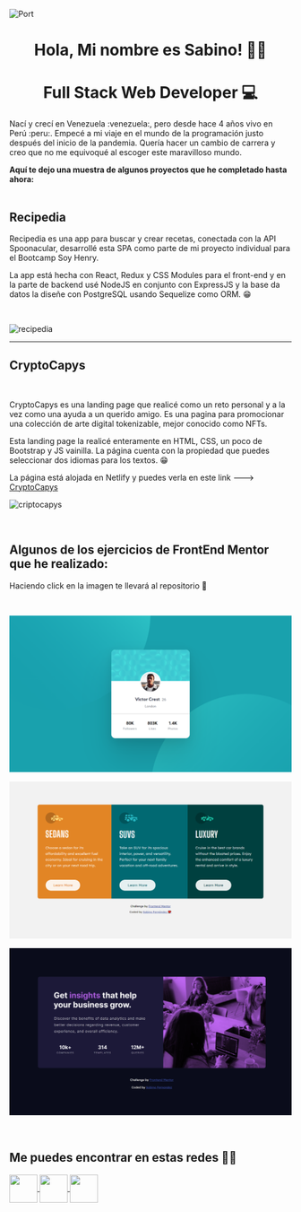 ![Port](https://i.imgur.com/90C75Zv.jpg)

<h1 align="center"> Hola, Mi nombre es Sabino! 👋🏻 </h1>
<h1 align="center"> Full Stack Web Developer 💻 </h1>

<div>
  <p>
    Nací y crecí en Venezuela :venezuela:, pero desde hace 4 años vivo en Perú :peru:. Empecé a mi viaje en el mundo de la programación justo después del inicio de la pandemia. Quería hacer un cambio de carrera y creo que no me equivoqué al escoger este maravilloso mundo.  
  </p>
  <strong> Aquí te dejo una muestra de algunos proyectos que he completado hasta ahora: </strong>
</div>

<br />

<h2> Recipedia </h2>

<div>
  <p>Recipedia es una app para buscar y crear recetas, conectada con la API Spoonacular, desarrollé esta SPA como parte de mi proyecto individual para el Bootcamp Soy Henry.
  </p>

  <p>La app está hecha con React, Redux y CSS Modules para el front-end y en la parte de backend usé NodeJS en conjunto con ExpressJS y la base da datos la diseñe con PostgreSQL usando Sequelize como ORM. 😁</p>
</div>

 <br />

![recipedia](https://i.imgur.com/jK1FFaY.jpg)
<br />

<hr/>

<h2> CryptoCapys </h2>

<br />

<div>
  <p>CryptoCapys es una landing page que realicé como un reto personal y a la vez como una ayuda a un querido amigo. Es una pagina para promocionar una colección de arte digital tokenizable, mejor conocido como NFTs.
  </p>

  <p>Esta landing page la realicé enteramente en HTML, CSS, un poco de Bootstrap y JS vainilla. La página cuenta con la propiedad que puedes seleccionar dos idiomas para los textos. 😁</p>
</div>

<p>La página está alojada en Netlify y puedes verla en este link ---> <a href="https://cryptocapys.com">CryptoCapys</a></p>

![criptocapys](https://i.imgur.com/2sLLBBM.jpg)

<br />

<h2>Algunos de los ejercicios de FrontEnd Mentor que he realizado:</h2>
<p>Haciendo click en la imagen te llevará al repositorio 👀</p>
<br />

<a href="https://github.com/sabfer/Profile-Card-Component">

![profile-card](https://raw.githubusercontent.com/sabfer/Profile-Card-Component/main/assets/solution.png)

<a href="https://github.com/sabfer/3-Column-Card-Component">

![column-card](https://raw.githubusercontent.com/sabfer/3-Column-Card-Component/main/assets/screenshots/solution-screenshot.png)

</a>

<a href="https://github.com/sabfer/Stats-Card-Component">

![stats-card](https://raw.githubusercontent.com/sabfer/Stats-Card-Component/main/assets/my-result-screenshot.png)

</a>

<br />

<h2> Me puedes encontrar en estas redes 👋🏻</h2>

<p>
    <a href="https://www.linkedin.com/in/sabinofernandez/">
      <img align="center" src="https://i.imgur.com/pSEI8t9.png" height="50" width="50" />
    </a>
    <a href="https://www.instagram.com/sabino.fernandz">
      <img align="center" src="https://i.imgur.com/7ibmujg.png" height="50" width="50" />
    </a>
    <a href="https://twitter.com/www_sabino_com">
      <img align="center" src="https://i.imgur.com/AsubqqS.png" height="50" width="50" />
    </a>

<p/>
